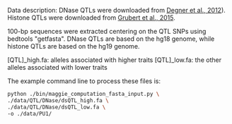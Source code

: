 Data description: DNase QTLs were downloaded from [Degner et al., 2012](https://doi:10.1038/nature10808)). Histone QTLs were downloaded from [Grubert et al., 2015](http://dx.doi.org/10.1016/j.cell.2015.07.048). 

100-bp sequences were extracted centering on the QTL SNPs using bedtools "getfasta". DNase QTLs are based on the hg18 genome, while histone QTLs are based on the hg19 genome. 

\[QTL\]\_high.fa: alleles associated with higher traits
\[QTL\]\_low.fa: the other alleles associated with lower traits

The example command line to process these files is:
```bash
python ./bin/maggie_computation_fasta_input.py \
./data/QTL/DNase/dsQTL_high.fa \
./data/QTL/DNase/dsQTL_low.fa \
-o ./data/PU1/
```
